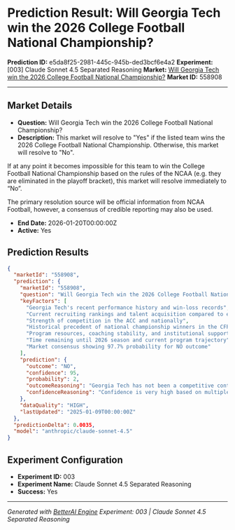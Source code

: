 # Prediction Result: Will Georgia Tech win the 2026 College Football National Championship?

**Prediction ID:** e5da8f25-2981-445c-945b-ded3bcf6e4a2
**Experiment:** [003] Claude Sonnet 4.5 Separated Reasoning
**Market:** [Will Georgia Tech win the 2026 College Football National Championship?](https://polymarket.com/event/will-georgia-tech-win-the-2026-college-football-national-championship)
**Market ID:** 558908

---

## Market Details

- **Question:** Will Georgia Tech win the 2026 College Football National Championship?
- **Description:** This market will resolve to "Yes" if the listed team wins the 2026 College Football National Championship. Otherwise, this market will resolve to "No".

If at any point it becomes impossible for this team to win the College Football National Championship based on the rules of the NCAA (e.g. they are eliminated in the playoff bracket), this market will resolve immediately to “No”.

The primary resolution source will be official information from NCAA Football, however, a consensus of credible reporting may also be used.
- **End Date:** 2026-01-20T00:00:00Z
- **Active:** Yes

## Prediction Results

```json
{
  "marketId": "558908",
  "prediction": {
    "marketId": "558908",
    "question": "Will Georgia Tech win the 2026 College Football National Championship?",
    "keyFactors": [
      "Georgia Tech's recent performance history and win-loss records",
      "Current recruiting rankings and talent acquisition compared to elite programs",
      "Strength of competition in the ACC and nationally",
      "Historical precedent of national championship winners in the CFP era",
      "Program resources, coaching stability, and institutional support",
      "Time remaining until 2026 season and current program trajectory",
      "Market consensus showing 97.7% probability for NO outcome"
    ],
    "prediction": {
      "outcome": "NO",
      "confidence": 95,
      "probability": 2,
      "outcomeReasoning": "Georgia Tech has not been a competitive contender for the national championship in recent decades. The Yellow Jackets have not won a national championship since 1990 and have struggled to maintain consistent success in the ACC. In recent seasons (2021-2023), Georgia Tech has posted losing records and has not been ranked in the top 25. The program faces significant challenges including recruiting disadvantages compared to elite programs, limited recent success, and strong competition within the ACC and nationally from powerhouse programs like Georgia, Alabama, Ohio State, and others. While upsets can occur in college football, winning a national championship requires sustained excellence over an entire season, including navigating conference play and the College Football Playoff. The current market price of 2.4% for YES reflects the extremely low likelihood of this outcome. Historical data shows that teams outside the traditional power programs rarely win national championships in the modern playoff era.",
      "confidenceReasoning": "Confidence is very high based on multiple converging factors: (1) Georgia Tech's recent performance history shows no trajectory toward championship contention, (2) The program lacks the recruiting rankings and talent depth of championship-caliber teams, (3) Historical precedent strongly suggests that teams from Georgia Tech's current competitive tier do not win national championships in the modern era, (4) The market itself shows strong consensus at 97.7% NO, indicating informed bettors agree with this assessment, (5) The 2026 championship is far enough away that current roster composition is known and recruiting classes are largely set, providing visibility into program trajectory. The only reason confidence is not 100% is the inherent unpredictability of sports and the theoretical possibility of unprecedented program transformation, though this would be historically anomalous."
    },
    "dataQuality": "HIGH",
    "lastUpdated": "2025-01-09T00:00:00Z"
  },
  "predictionDelta": 0.0035,
  "model": "anthropic/claude-sonnet-4.5"
}
```

## Experiment Configuration

- **Experiment ID:** 003
- **Experiment Name:** Claude Sonnet 4.5 Separated Reasoning
- **Success:** Yes


---

*Generated with [BetterAI Engine](https://github.com/better-labs/betteraiengine)*
*Experiment: 003 | Claude Sonnet 4.5 Separated Reasoning*
